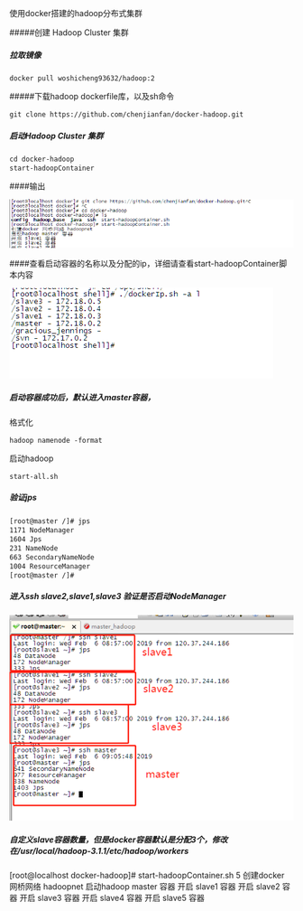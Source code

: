 
使用docker搭建的hadoop分布式集群


#####创建 Hadoop Cluster 集群



##### 拉取镜像

```
docker pull woshicheng93632/hadoop:2
```

#####下载hadoop dockerfile库，以及sh命令

```
git clone https://github.com/chenjianfan/docker-hadoop.git
```

##### 启动Hadoop Cluster 集群

```
cd docker-hadoop
start-hadoopContainer
```

####输出

![image](https://github.com/chenjianfan/docker-hadoop/blob/master/images/start_20190205233112.png)

####查看启动容器的名称以及分配的ip，详细请查看start-hadoopContainer脚本内容

![image](https://github.com/chenjianfan/docker-hadoop/blob/master/images/c_20190206172447.png)



##### 启动容器成功后，默认进入master容器，

格式化
```
hadoop namenode -format
```

启动hadoop

```
start-all.sh
```

##### 验证jps
```
[root@master /]# jps
1171 NodeManager
1604 Jps
231 NameNode
663 SecondaryNameNode
1004 ResourceManager
[root@master /]# 
```
##### 进入ssh slave2,slave1,slave3 验证是否启动NodeManager
![image](https://github.com/chenjianfan/docker-hadoop/blob/master/images/88_20190206170921.png)



##### 自定义slave容器数量，但是docker容器默认是分配3个，修改在/usr/local/hadoop-3.1.1/etc/hadoop/workers
[root@localhost docker-hadoop]# start-hadoopContainer.sh  5
创建docker 网桥网络 hadoopnet
启动hadoop master 容器
开启 slave1 容器
开启 slave2 容器
开启 slave3 容器
开启 slave4 容器
开启 slave5 容器

